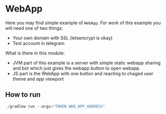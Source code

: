 # WebApp

Here you may find simple example of `WebApp`. For work of this example you will need one of two things:

* Your own domain with SSL (letsencrypt is okay)
* Test account in telegram

What is there in this module:

* JVM part of this example is a server with simple static webapp sharing and bot which just gives the webapp button to open webapp
* JS part is the WebApp with one button and reacting to chaged user theme and app viewport

## How to run

```kotlin
./gradlew run --args="TOKEN WEB_APP_ADDRESS"
```
